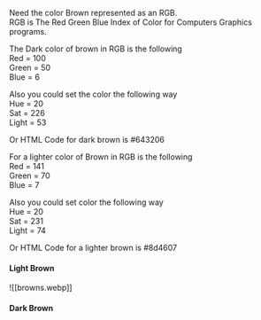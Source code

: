 Need the color Brown represented as an RGB.  
RGB is The Red Green Blue Index of Color for Computers Graphics programs.  

The Dark color of brown in RGB is the following  
Red = 100  
Green = 50  
Blue = 6  

Also you could set the color the following way  
Hue = 20  
Sat = 226  
Light = 53  

Or HTML Code for dark brown is #643206  

For a lighter color of Brown in RGB is the following  
Red = 141  
Green = 70  
Blue = 7  

Also you could set color the following way  
Hue = 20  
Sat = 231  
Light = 74  

Or HTML Code for a lighter brown is #8d4607 

#### Light Brown
![[browns.webp]]
#### Dark Brown